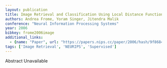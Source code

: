 ```yaml
---
layout: publication
title: Image Retrieval and Classification Using Local Distance Functions
authors: Andrea Frome, Yoram Singer, Jitendra Malik
conference: "Neural Information Processing Systems"
year: 2006
bibkey: frome2006image
additional_links:
  - {name: "Paper", url: "https://papers.nips.cc/paper/2006/hash/9f8684e630c4c30cad7b1f0935cd62ab-Abstract.html"}
tags: ['Image Retrieval', 'NEURIPS', 'Supervised']
---
```

Abstract Unavailable
